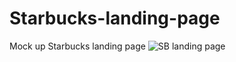 # Starbucks-landing-page
Mock up Starbucks landing page
![SB landing page](https://user-images.githubusercontent.com/94161006/192255393-23fe40da-2983-4b8e-a7da-0b354794fe6e.jpg)
